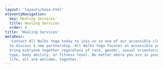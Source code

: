```yaml
---
layout: 'layouts/base.html'
eleventyNavigation:
  key: Healing Services
  title: Healing Services
  order: 4
title: 'Healing Services'
metaDesc:
  'Contact All Walks Yoga today to join us in one of our accessible classes or
  to discuss a new partnership. All Walks Yoga focuses on accessible yoga to
  bring everyone together regardless of race, gender, sexual orientation, body
  type, body ability, or fitness level. No matter where you are in your walk of
  life, all are welcome, together.'
---
```

